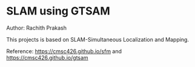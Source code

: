 # SLAM using GTSAM

Author: Rachith Prakash

This projects is based on SLAM-Simultaneous Localization and Mapping.






Reference: https://cmsc426.github.io/sfm and https://cmsc426.github.io/gtsam
